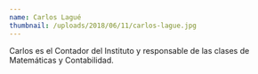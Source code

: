 ```yaml
---
name: Carlos Lagué
thumbnail: /uploads/2018/06/11/carlos-lague.jpg
---
```


Carlos es el Contador del Instituto y responsable de las clases de  Matemáticas y Contabilidad.
